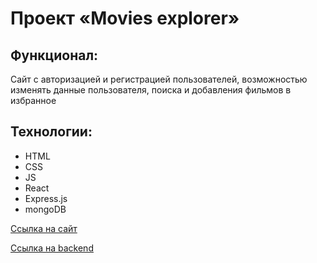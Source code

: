 # Проект «Movies explorer»

## Функционал: 
Сайт с авторизацией и регистрацией пользователей, возможностью изменять данные 
пользователя, поиска и добавления фильмов в избранное

## Технологии: 
* HTML 
* CSS 
* JS 
* React 
* Express.js 
* mongoDB

[Ссылка на сайт](https://github.com/KVADRAT-1/movies-explorer-frontend)

[Ссылка на backend](https://github.com/KVADRAT-1/movies-explorer-api)
